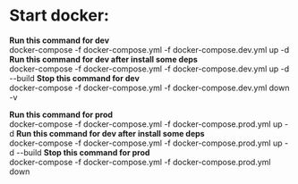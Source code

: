 # Start docker:



**Run this command for dev**\
    docker-compose -f docker-compose.yml -f docker-compose.dev.yml up -d
**Run this command for dev after install some deps**\
    docker-compose -f docker-compose.yml -f docker-compose.dev.yml up -d --build
**Stop this command for dev**\
    docker-compose -f docker-compose.yml -f docker-compose.dev.yml down -v

**Run this command for prod**\
    docker-compose -f docker-compose.yml -f docker-compose.prod.yml up -d
**Run this command for dev after install some deps**\
    docker-compose -f docker-compose.yml -f docker-compose.prod.yml up -d --build
**Stop this command for prod**\
    docker-compose -f docker-compose.yml -f docker-compose.prod.yml down